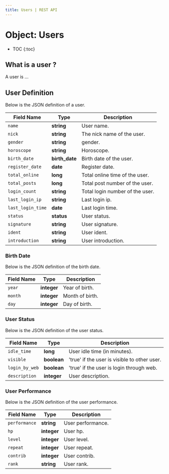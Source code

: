 ```yaml
---
title: Users | REST API
---
```


# Object: Users

* TOC
{:toc}


## What is a user ?

A user is ...




## User Definition

Below is the JSON definition of a user.

Field Name | Type | Description
------------|------------|------------
`name` | **string** | User name.
`nick` | **string** | The nick name of the user.
`gender` | **string** | gender.
`horoscope` | **string** | Horoscope.
`birth_date` | **birth_date** | Birth date of the user.
`register_date` | **date** | Register date.
`total_online` | **long** | Total online time of the user.
`total_posts` | **long** | Total post number of the user.
`login_count` | **string** | Total login number of the user.
`last_login_ip` | **string** | Last login ip.
`last_login_time` | **date** | Last login time.
`status` | **status** | User status.
`signature` | **string** | User signature.
`ident` | **string** | User ident.
`introduction` | **string** | User introduction.


### Birth Date

Below is the JSON definition of the birth date.

Field Name | Type | Description
------------|------------|------------
`year` | **integer** | Year of  birth.
`month` | **integer** | Month of  birth.
`day` | **integer** | Day of birth.


### User Status

Below is the JSON definition of the user status.

Field Name | Type | Description
------------|------------|------------
`idle_time` | **long** | User idle time (in minutes).
`visible` | **boolean** | 'true' if the user is visible to other user.
`login_by_web` | **boolean** | 'true' if the user is login through web.
`description` | **integer** | User description.




### User Performance

Below is the JSON definition of the user performance.

Field Name | Type | Description
------------|------------|------------
`performance` | **string** | User performance.
`hp` | **integer** | User hp.
`level` | **integer** | User level.
`repeat` | **integer** | User repeat.
`contrib` | **integer** | User contrib.
`rank` | **string** | User rank.

